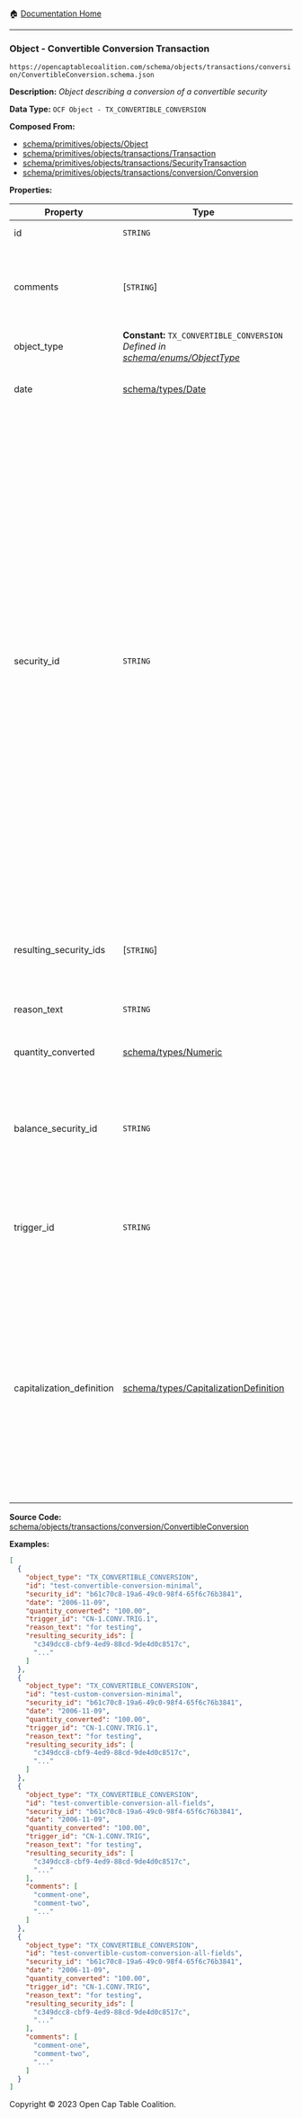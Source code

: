 :house: [Documentation Home](/README.md)

---

### Object - Convertible Conversion Transaction

`https://opencaptablecoalition.com/schema/objects/transactions/conversion/ConvertibleConversion.schema.json`

**Description:** _Object describing a conversion of a convertible security_

**Data Type:** `OCF Object - TX_CONVERTIBLE_CONVERSION`

**Composed From:**

- [schema/primitives/objects/Object](/docs/schema/primitives/objects/Object.md)
- [schema/primitives/objects/transactions/Transaction](/docs/schema/primitives/objects/transactions/Transaction.md)
- [schema/primitives/objects/transactions/SecurityTransaction](/docs/schema/primitives/objects/transactions/SecurityTransaction.md)
- [schema/primitives/objects/transactions/conversion/Conversion](/docs/schema/primitives/objects/transactions/conversion/Conversion.md)

**Properties:**

| Property                  | Type                                                                                                                   | Description                                                                                                                                                                                                                                                                                                                                                                                                                                                                                                 | Required   |
| ------------------------- | ---------------------------------------------------------------------------------------------------------------------- | ----------------------------------------------------------------------------------------------------------------------------------------------------------------------------------------------------------------------------------------------------------------------------------------------------------------------------------------------------------------------------------------------------------------------------------------------------------------------------------------------------------- | ---------- |
| id                        | `STRING`                                                                                                               | Identifier for the object                                                                                                                                                                                                                                                                                                                                                                                                                                                                                   | `REQUIRED` |
| comments                  | [`STRING`]                                                                                                             | Unstructured text comments related to and stored for the object                                                                                                                                                                                                                                                                                                                                                                                                                                             | -          |
| object_type               | **Constant:** `TX_CONVERTIBLE_CONVERSION`</br>_Defined in [schema/enums/ObjectType](/docs/schema/enums/ObjectType.md)_ | Object type field                                                                                                                                                                                                                                                                                                                                                                                                                                                                                           | `REQUIRED` |
| date                      | [schema/types/Date](/docs/schema/types/Date.md)                                                                        | Date on which the transaction occurred                                                                                                                                                                                                                                                                                                                                                                                                                                                                      | `REQUIRED` |
| security_id               | `STRING`                                                                                                               | Identifier for the security (stock, plan security, warrant, or convertible) by which it can be referenced by other transaction objects. Note that while this identifier is created with an issuance object, it should be different than the issuance object's `id` field which identifies the issuance transaction object itself. All future transactions on the security (e.g. acceptance, transfer, cancel, etc.) must reference this `security_id` to qualify which security the transaction applies to. | `REQUIRED` |
| resulting_security_ids    | [`STRING`]                                                                                                             | Identifier for the security (or securities) that resulted from the conversion                                                                                                                                                                                                                                                                                                                                                                                                                               | `REQUIRED` |
| reason_text               | `STRING`                                                                                                               | Reason for the conversion                                                                                                                                                                                                                                                                                                                                                                                                                                                                                   | `REQUIRED` |
| quantity_converted        | [schema/types/Numeric](/docs/schema/types/Numeric.md)                                                                  | Quantity of security units converted                                                                                                                                                                                                                                                                                                                                                                                                                                                                        | -          |
| balance_security_id       | `STRING`                                                                                                               | Identifier for the convertible that holds the remainder balance (for partial conversions)                                                                                                                                                                                                                                                                                                                                                                                                                   | -          |
| trigger_id                | `STRING`                                                                                                               | What is the id of the convertible's conversion trigger that resulted in this conversion                                                                                                                                                                                                                                                                                                                                                                                                                     | `REQUIRED` |
| capitalization_definition | [schema/types/CapitalizationDefinition](/docs/schema/types/CapitalizationDefinition.md)                                | If this conversion event was d on the company's capitalization as calculated at the time of conversion, please specify what stock classes, stock plans and securities were included in the calculation                                                                                                                                                                                                                                                                                                      | -          |

**Source Code:** [schema/objects/transactions/conversion/ConvertibleConversion](/schema/objects/transactions/conversion/ConvertibleConversion.schema.json)

**Examples:**

```json
[
  {
    "object_type": "TX_CONVERTIBLE_CONVERSION",
    "id": "test-convertible-conversion-minimal",
    "security_id": "b61c70c8-19a6-49c0-98f4-65f6c76b3841",
    "date": "2006-11-09",
    "quantity_converted": "100.00",
    "trigger_id": "CN-1.CONV.TRIG.1",
    "reason_text": "for testing",
    "resulting_security_ids": [
      "c349dcc8-cbf9-4ed9-88cd-9de4d0c8517c",
      "..."
    ]
  },
  {
    "object_type": "TX_CONVERTIBLE_CONVERSION",
    "id": "test-custom-conversion-minimal",
    "security_id": "b61c70c8-19a6-49c0-98f4-65f6c76b3841",
    "date": "2006-11-09",
    "quantity_converted": "100.00",
    "trigger_id": "CN-1.CONV.TRIG.1",
    "reason_text": "for testing",
    "resulting_security_ids": [
      "c349dcc8-cbf9-4ed9-88cd-9de4d0c8517c",
      "..."
    ]
  },
  {
    "object_type": "TX_CONVERTIBLE_CONVERSION",
    "id": "test-convertible-conversion-all-fields",
    "security_id": "b61c70c8-19a6-49c0-98f4-65f6c76b3841",
    "date": "2006-11-09",
    "quantity_converted": "100.00",
    "trigger_id": "CN-1.CONV.TRIG",
    "reason_text": "for testing",
    "resulting_security_ids": [
      "c349dcc8-cbf9-4ed9-88cd-9de4d0c8517c",
      "..."
    ],
    "comments": [
      "comment-one",
      "comment-two",
      "..."
    ]
  },
  {
    "object_type": "TX_CONVERTIBLE_CONVERSION",
    "id": "test-convertible-custom-conversion-all-fields",
    "security_id": "b61c70c8-19a6-49c0-98f4-65f6c76b3841",
    "date": "2006-11-09",
    "quantity_converted": "100.00",
    "trigger_id": "CN-1.CONV.TRIG",
    "reason_text": "for testing",
    "resulting_security_ids": [
      "c349dcc8-cbf9-4ed9-88cd-9de4d0c8517c",
      "..."
    ],
    "comments": [
      "comment-one",
      "comment-two",
      "..."
    ]
  }
]
```

Copyright © 2023 Open Cap Table Coalition.
